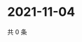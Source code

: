 # 2021-11-04

共 0 条

<!-- BEGIN WEIBO -->
<!-- 最后更新时间 Thu Nov 04 2021 22:08:19 GMT+0800 (China Standard Time) -->

<!-- END WEIBO -->
